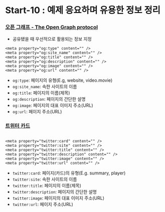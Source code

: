 # Start-10 : 예제 응요하며 유용한 정보 정리

### [오픈 그래프 - The Open Graph protocol](https://ogp.me/)

- 공유됐을 때 우선적으로 활용되는 정보 지정

```
<meta property="og:type" content="" />
<meta property="og:site_name" content="" />
<meta property="og:title" content="" />
<meta property="og:description" content="" />
<meta property="og:image" content="" />
<meta property="og:url" content="" />
```

- `og:type`: 페이지의 유형(E.g, website, video.movie)
- `og:site_name`: 속한 사이트의 이름
- `og:title`: 페이지의 이름(제목)
- `og:description`: 페이지의 간단한 설명
- `og:image`: 페이지의 대표 이미지 주소(URL)
- `og:url`: 페이지 주소(URL)

### [트위터 카드](https://developer.twitter.com/en/docs/twitter-for-websites/cards/guides/getting-started)

```

<meta property="twitter:card" content="" />
<meta property="twitter:site" content="" />
<meta property="twitter:title" content="" />
<meta property="twitter:description" content="" />
<meta property="twitter:image" content="" />
<meta property="twitter:url" content="" />

```

- `twitter:card`: 페이지(카드)의 유형(E.g. summary, player)
- `twitter:site`: 속한 사이트의 이름
- `twitter:title`: 페이지의 이름(제목)
- `twitter:description`: 페이지의 간단한 설명
- `twitter:image`: 페이지의 대표 이미지 주소(URL)
- `twitter:url`: 페이지 주소(URL)
